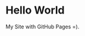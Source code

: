 <!DOCTYPE html>
<html>
<body>
<h1>Hello World</h1>
<p>My Site with GitHub Pages =).</p>
</body>
</html>
